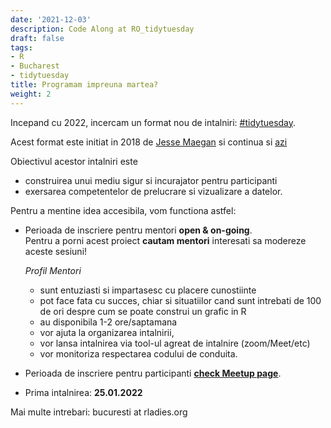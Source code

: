 ```yaml
---
date: '2021-12-03'
description: Code Along at RO_tidytuesday
draft: false
tags:
- R
- Bucharest
- tidytuesday
title: Programam impreuna martea?
weight: 2
---
```


Incepand cu 2022, incercam un format nou de intalniri: [#tidytuesday](https://github.com/rfordatascience/tidytuesday).

Acest format este initiat in 2018 de [Jesse Maegan](https://www.jessemaegan.com/post/r4ds-the-next-iteration/) si continua si [azi](https://github.com/rfordatascience/tidytuesday)

Obiectivul acestor intalniri este 
 * construirea unui mediu sigur si incurajator pentru participanti 
 * exersarea competentelor de prelucrare si vizualizare a datelor.


Pentru a mentine idea accesibila, vom functiona astfel:

- Perioada de inscriere pentru mentori **open & on-going**.  
  Pentru a porni acest proiect **cautam mentori** interesati sa modereze aceste sesiuni!

  *Profil Mentori* 
  - sunt entuziasti si impartasesc cu placere cunostiinte
  - pot face fata cu succes, chiar si situatiilor cand sunt intrebati de 100 de ori despre cum se poate construi un grafic in R
  - au disponibila 1-2 ore/saptamana
  - vor ajuta la organizarea intalnirii, 
  - vor lansa intalnirea via tool-ul agreat de intalnire (zoom/Meet/etc)
  - vor monitoriza respectarea codului de conduita.  

- Perioada de inscriere pentru participanti **[check Meetup page](https://www.meetup.com/rladies-bucharest/events/)**.



- Prima intalnirea: **25.01.2022** 

Mai multe intrebari: bucuresti at rladies.org